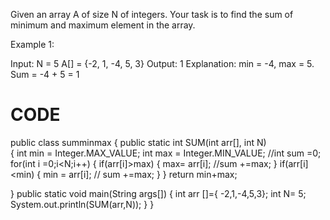Given an array A of size N of integers. Your task is to find the sum of minimum and maximum element in the array.

Example 1:

Input:
N = 5
A[] = {-2, 1, -4, 5, 3}
Output: 1
Explanation: min = -4, max =  5. Sum = -4 + 5 = 1
# CODE
public class summinmax {
  public static int SUM(int arr[], int N)  
  {
    int min = Integer.MAX_VALUE;
    int max = Integer.MIN_VALUE;
    //int sum =0;
    for(int i =0;i<N;i++)
    {
        if(arr[i]>max)
        {
         max= arr[i];
         //sum +=max;
        }
        if(arr[i]<min)
        {
            min = arr[i];
           // sum +=max;
        }
    }
    return min+max;

  }
  public static void main(String args[])
  {
    int arr []={ -2,1,-4,5,3};
    int N= 5;
    System.out.println(SUM(arr,N));
  }
}


